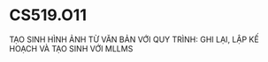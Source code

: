 # CS519.O11
TẠO SINH HÌNH ẢNH TỪ VĂN BẢN VỚI QUY TRÌNH: GHI LẠI, LẬP KẾ HOẠCH VÀ TẠO SINH VỚI MLLMS
